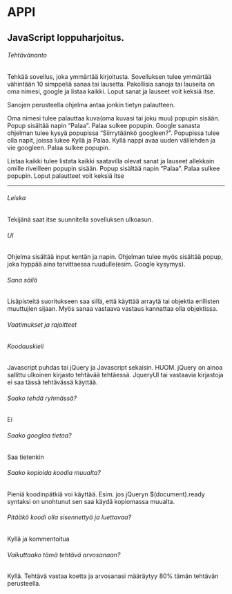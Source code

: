 # APPI
## JavaScript loppuharjoitus.

###### Tehtävänanto
  Tehkää sovellus, joka ymmärtää kirjoitusta.
  Sovelluksen tulee ymmärtää vähintään 10
  simppeliä sanaa tai lausetta.
  Pakollisia sanoja tai lauseita on oma nimesi,
  google ja listaa kaikki. Loput sanat ja lauseet
  voit keksiä itse.
  
  Sanojen perusteella ohjelma antaa jonkin
  tietyn palautteen.
  
  Oma nimesi tulee palauttaa kuva(oma kuvasi
  tai joku muu) popupin sisään. Popup sisältää
  napin “Palaa”. Palaa sulkee popupin.
  Google sanasta ohjelman tulee kysyä
  popupissa “Siirrytäänkö googleen?”.
  Popupissa tulee olla napit, joissa lukee Kyllä ja
  Palaa. Kyllä nappi avaa uuden välilehden ja vie
  googleen. Palaa sulkee popupin.
  
  Listaa kaikki tulee listata kaikki saatavilla
  olevat sanat ja lauseet allekkain omille
  riveilleen popupin sisään. Popup sisältää
  napin “Palaa”. Palaa sulkee popupin.
  Loput palautteet voit keksiä itse
  
____________________________________

###### Leiska
  Tekijänä saat itse suunnitella sovelluksen
  ulkoasun.
  
###### UI
  Ohjelma sisältää input kentän ja napin.
  Ohjelman tulee myös sisältää popup, joka
  hyppää aina tarvittaessa ruudulle(esim.
  Google kysymys).
  
###### Sana säilö
  Lisäpisteitä suoritukseen saa sillä, että käyttää
  arraytä tai objektia erillisten muuttujien sijaan.
  Myös sanaa vastaava vastaus kannattaa olla
  objektissa.
  
###### Vaatimukset ja rajoitteet

###### Koodauskieli
 Javascript puhdas tai
 jQuery ja Javascript sekaisin.
  HUOM. jQuery on ainoa sallittu ulkoinen
  kirjasto tehtävää tehtäessä.
  JqueryUI tai vastaavia kirjastoja ei saa tässä
  tehtävässä käyttää.
  
###### Saako tehdä ryhmässä?
  Ei
  
###### Saako googlaa tietoa?
 Saa tietenkin
 
###### Saako kopioida koodia muualta?
  Pieniä koodinpätkiä voi käyttää. Esim.
  jos jQueryn $(document).ready
  syntaksi on unohtunut sen saa käydä
  kopiomassa muualta.
  
###### Pitääkö koodi olla sisennettyä ja luettavaa?
  Kyllä ja kommentoitua
  
###### Vaikuttaako tämä tehtävä arvosanaan?
  Kyllä. Tehtävä vastaa koetta ja
  arvosanasi määräytyy 80% tämän
  tehtävän perusteella.

